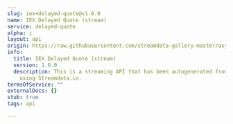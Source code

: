 ```yaml
---
slug: iex+delayed-quote@v1.0.0
name: IEX Delayed Quote (stream)
service: delayed-quote
alpha: i
layout: api
origin: https://raw.githubusercontent.com/streamdata-gallery-master/asyncapi/master/_listings/iex/iex-delayed-quote-stream-async.md
info:
  title: IEX Delayed Quote (stream)
  version: 1.0.0
  description: This is a streaming API that has been autogenerated from the IEX
    using Streamdata.io.
termsOfService: ""
externalDocs: {}
stub: true
tags: api

---
```

